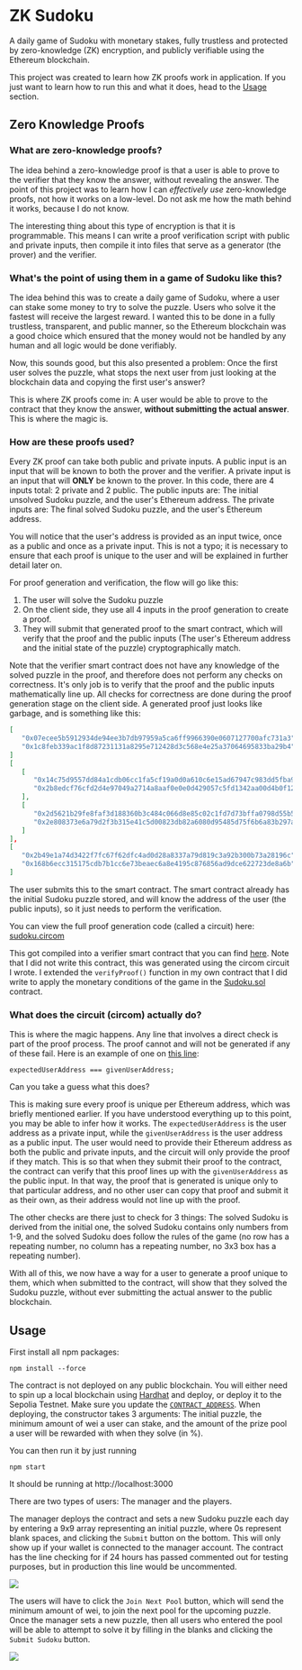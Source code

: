 # ZK Sudoku
A daily game of Sudoku with monetary stakes, fully trustless and protected by zero-knowledge (ZK) encryption, and publicly verifiable using the Ethereum blockchain.

This project was created to learn how ZK proofs work in application. If you just want to learn how to run this and what it does, head to the [Usage](#usage) section.

## Zero Knowledge Proofs

### What are zero-knowledge proofs?
The idea behind a zero-knowledge proof is that a user is able to prove to the verifier that they know the answer, without revealing the answer. The point of this project was to learn how I can *effectively use* zero-knowledge proofs, not how it works on a low-level. Do not ask me how the math behind it works, because I do not know.

The interesting thing about this type of encryption is that it is programmable. This means I can write a proof verification script with public and private inputs, then compile it into files that serve as a generator (the prover) and the verifier.

### What's the point of using them in a game of Sudoku like this?
The idea behind this was to create a daily game of Sudoku, where a user can stake some money to try to solve the puzzle. Users who solve it the fastest will receive the largest reward. I wanted this to be done in a fully trustless, transparent, and public manner, so the Ethereum blockchain was a good choice which ensured that the money would not be handled by any human and all logic would be done verifiably.

Now, this sounds good, but this also presented a problem: Once the first user solves the puzzle, what stops the next user from just looking at the blockchain data and copying the first user's answer?

This is where ZK proofs come in: A user would be able to prove to the contract that they know the answer, __without submitting the actual answer__. This is where the magic is.

### How are these proofs used?
Every ZK proof can take both public and private inputs. A public input is an input that will be known to both the prover and the verifier. A private input is an input that will __ONLY__ be known to the prover. In this code, there are 4 inputs total: 2 private and 2 public. 
The public inputs are: The initial unsolved Sudoku puzzle, and the user's Ethereum address.
The private inputs are: The final solved Sudoku puzzle, and the user's Ethereum address.

You will notice that the user's address is provided as an input twice, once as a public and once as a private input. This is not a typo; it is necessary to ensure that each proof is unique to the user and will be explained in further detail later on.

For proof generation and verification, the flow will go like this:
1. The user will solve the Sudoku puzzle
2. On the client side, they use all 4 inputs in the proof generation to create a proof. 
3. They will submit that generated proof to the smart contract, which will verify that the proof and the public inputs (The user's Ethereum address and the initial state of the puzzle) cryptographically match.

Note that the verifier smart contract does not have any knowledge of the solved puzzle in the proof, and therefore does not perform any checks on correctness. It's only job is to verify that the proof and the public inputs mathematically line up. All checks for correctness are done during the proof generation stage on the client side. A generated proof just looks like garbage, and is something like this:
```json
[
   "0x07ecee5b5912934de94ee3b7db97959a5ca6ff9966390e0607127700afc731a3",
   "0x1c8feb339ac1f8d87231131a8295e712428d3c568e4e25a37064695833ba29b4"
]
[
   [
      "0x14c75d9557dd84a1cdb06cc1fa5cf19a0d0a610c6e15ad67947c983dd5fba93c",
      "0x2b8edcf76cfd2d4e97049a2714a8aaf0e0e0d429057c5fd1342aa00d4b0f12df"
   ],
   [
      "0x2d5621b29fe8faf3d188360b3c484c066d8e85c02c1fd7d73bffa0798d55b5e5",
      "0x2e808373e6a79d2f3b315e41c5d00823db82a6080d95485d75f6b6a83b297af4"
   ]
],
[
   "0x2b49e1a74d3422f7fc67f62dfc4ad0d28a8337a79d819c3a92b300b73a28196c", 
   "0x168b6ecc315175cdb7b1cc6e73beaec6a8e4195c876856ad9dce622723de8a6b"
]
```
The user submits this to the smart contract. The smart contract already has the initial Sudoku puzzle stored, and will know the address of the user (the public inputs), so it just needs to perform the verification.

You can view the full proof generation code (called a circuit) here: [sudoku.circom](.\public\circuits\sudoku.circom)

This got compiled into a verifier smart contract that you can find [here](.\contracts\SudokuVerifier.sol). Note that I did not write this contract, this was generated using the circom circuit I wrote. I extended the `verifyProof()` function in my own contract that I did write to apply the monetary conditions of the game in the [Sudoku.sol](.\contracts\Sudoku.sol) contract.

### What does the circuit (circom) actually do?
This is where the magic happens. Any line that involves a direct check is part of the proof process. The proof cannot and will not be generated if any of these fail. Here is an example of one on [this line](.\public\circuits\sudoku.circom#L75):
```
expectedUserAddress === givenUserAddress;
```

Can you take a guess what this does?

This is making sure every proof is unique per Ethereum address, which was briefly mentioned earlier. If you have understood everything up to this point, you may be able to infer how it works. The `expectedUserAddress` is the user address as a private input, while the `givenUserAddress` is the user address as a public input. The user would need to provide their Ethereum address as both the public and private inputs, and the circuit will only provide the proof if they match. This is so that when they submit their proof to the contract, the contract can verify that this proof lines up with the `givenUserAddress` as the public input. In that way, the proof that is generated is unique only to that particular address, and no other user can copy that proof and submit it as their own, as their address would not line up with the proof.

The other checks are there just to check for 3 things: The solved Sudoku is derived from the initial one, the solved Sudoku contains only numbers from 1-9, and the solved Sudoku does follow the rules of the game (no row has a repeating number, no column has a repeating number, no 3x3 box has a repeating number).

With all of this, we now have a way for a user to generate a proof unique to them, which when submitted to the contract, will show that they solved the Sudoku puzzle, without ever submitting the actual answer to the public blockchain.

## Usage
First install all npm packages:
```
npm install --force
```

The contract is not deployed on any public blockchain. You will either need to spin up a local blockchain using [Hardhat](https://hardhat.org/) and deploy, or deploy it to the Sepolia Testnet. Make sure you update the [`CONTRACT_ADDRESS`](.\src\App.tsx#L12).
When deploying, the constructor takes 3 arguments: The initial puzzle, the minimum amount of wei a user can stake, and the amount of the prize pool a user will be rewarded with when they solve (in %).

You can then run it by just running
```
npm start
```
It should be running at http://localhost:3000

There are two types of users: The manager and the players.

The manager deploys the contract and sets a new Sudoku puzzle each day by entering a 9x9 array representing an initial puzzle, where 0s represent blank spaces, and clicking the `Submit` button on the bottom. This will only show up if your wallet is connected to the manager account. The contract has the line checking for if 24 hours has passed commented out for testing purposes, but in production this line would be uncommented.

![](https://i.imgur.com/1QGiUt2.png)

The users will have to click the `Join Next Pool` button, which will send the minimum amount of wei, to join the next pool for the upcoming puzzle. Once the manager sets a new puzzle, then all users who entered the pool will be able to attempt to solve it by filling in the blanks and clicking the `Submit Sudoku` button.

![](https://i.imgur.com/UuXbUtN.png)
